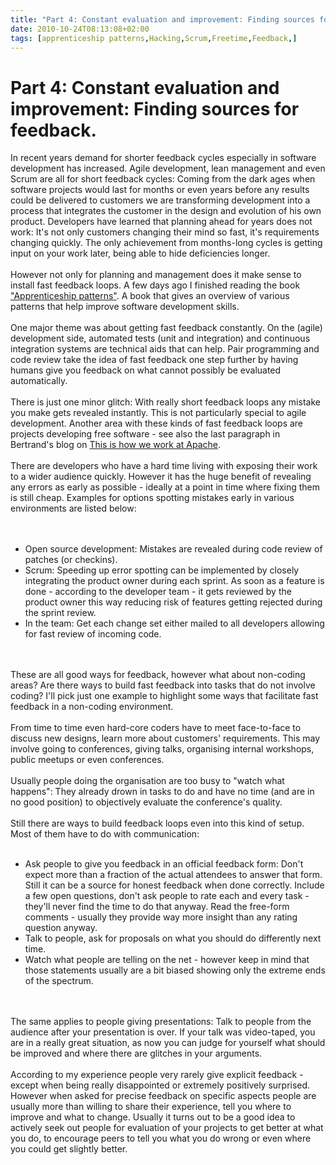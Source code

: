 ```yaml
---
title: "Part 4: Constant evaluation and improvement: Finding sources for feedback."
date: 2010-10-24T08:13:08+02:00
tags: [apprenticeship patterns,Hacking,Scrum,Freetime,Feedback,]
---
```


# Part 4: Constant evaluation and improvement: Finding sources for feedback.


In recent years demand for shorter feedback cycles especially in software development has increased. Agile development, 
lean management and even Scrum are all for short feedback cycles: Coming from the dark ages when software projects 
would last for months or even years before any results could be delivered to customers we are transforming development 
into a process that integrates the customer in the design and evolution of his own product. Developers have learned 
that planning ahead for years does not work: It's not only customers changing their mind so fast, it's requirements 
changing quickly. The only achievement from months-long cycles is getting input on your work later, being able to hide 
deficiencies longer.<br><br>However not only for planning and management does it make sense to install fast feedback 
loops. A few days ago I finished reading the book <a href="http://oreilly.com/catalog/9780596518387">"Apprenticeship 
patterns"</a>. A book that gives an overview of various patterns that help improve software development 
skills.<br><br>One major theme was about getting fast feedback constantly. On the (agile) development side, automated 
tests (unit and integration)  and continuous integration systems are technical aids that can help. Pair programming and 
code review take the idea of fast feedback one step further by having humans give you feedback on what cannot possibly 
be evaluated automatically.<br><br>There is just one minor glitch: With really short feedback loops any mistake you 
make gets revealed instantly. This is not particularly special to agile development. Another area with these kinds of 
fast feedback loops are projects developing free software - see also the last paragraph in Bertrand's blog on <a 
href="http://grep.codeconsult.ch/2010/07/16/this-is-how-we-work-at-apache/">This is how we work at 
Apache</a>.<br><br>There are developers who have a hard time living with exposing their work to a wider audience 
quickly. However it has the huge benefit of revealing any errors as early as possible - ideally at a point in time 
where fixing them is still cheap. Examples for options spotting mistakes early in various environments are listed 
below:<br><br><ul><br><li>Open source development: Mistakes are revealed during code review of patches (or 
checkins).<br><li>Scrum: Speeding up error spotting can be implemented by closely integrating the product owner during 
each sprint. As soon as a feature is done - according to the developer team - it gets reviewed by the product owner 
this way reducing risk of features getting rejected during the sprint review.<br><li>In the team: Get each change set 
either mailed to all developers allowing for fast review of incoming code.<br></ul><br><br>These are all good ways for 
feedback, however what about non-coding areas? Are there ways to build fast feedback into tasks that do not involve 
coding? I'll pick just one example to highlight some ways that facilitate fast feedback in a non-coding 
environment.<br><br>From time to time even hard-core coders have to meet face-to-face to discuss new designs, learn 
more about customers' requirements. This may involve going to conferences, giving talks, organising internal workshops, 
public meetups or even conferences.<br><br>Usually people doing the organisation are too busy to "watch what happens": 
They already drown in tasks to do and have no time (and are in no good position) to objectively evaluate the 
conference's quality.<br><br>Still there are ways to build feedback loops even into this kind of setup. Most of them 
have to do with communication:<br><ul><br><li>Ask people to give you feedback in an official feedback form: Don't 
expect more than a fraction of the actual attendees to answer that form. Still it can be a source for honest feedback 
when done correctly. Include a few open questions, don't ask people to rate each and every task - they'll never find 
the time to do that anyway. Read the free-form comments - usually they provide way more insight than any rating 
question anyway.<br><li>Talk to people, ask for proposals on what you should do differently next time.<br><li>Watch 
what people are telling on the net - however keep in mind that those statements usually are a bit biased showing only 
the extreme ends of the spectrum.<br></ul><br><br>The same applies to people giving presentations: Talk to people from 
the audience after your presentation is over. If your talk was video-taped, you are in a really great situation, as now 
you can judge for yourself what should be improved and where there are glitches in your arguments.<br><br>According to 
my experience people very rarely give explicit feedback - except when being really disappointed or extremely positively 
surprised. However when asked for precise feedback on specific aspects people are usually more than willing to share 
their experience, tell you where to improve and what to change. Usually it turns out to be a good idea to actively seek 
out people for evaluation of your projects to get better at what you do, to encourage peers to tell you what you do 
wrong or even where you could get slightly better.<br><br>
